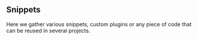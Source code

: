 ## Snippets
Here we gather various snippets, custom plugins or any piece of code that can be reused in several projects.